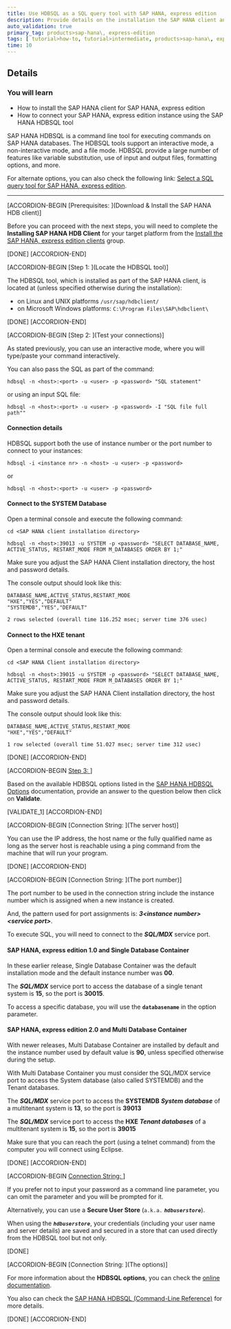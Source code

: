 ```yaml
---
title: Use HDBSQL as a SQL query tool with SAP HANA, express edition
description: Provide details on the installation the SAP HANA client and instruction to connect a SAP HANA, express edition instance using the HDBSQL tool.
auto_validation: true
primary_tag: products>sap-hana\, express-edition
tags: [ tutorial>how-to, tutorial>intermediate, products>sap-hana\, express-edition ]
time: 10
---
```


## Details
### You will learn
  - How to install the SAP HANA client for SAP HANA, express edition
  - How to connect your SAP HANA, express edition instance using the SAP HANA HDBSQL tool

SAP HANA HDBSQL is a command line tool for executing commands on SAP HANA databases. The HDBSQL tools support an interactive mode, a non-interactive mode, and a file mode. HDBSQL provide a large number of features like variable substitution, use of input and output files, formatting options, and more.

For alternate options, you can also check the following link: [Select a SQL query tool for SAP HANA, express edition](https://www.sap.com/developer/tutorials/mlb-hxe-tools-sql.html).

---

[ACCORDION-BEGIN [Prerequisites: ](Download & Install the SAP HANA HDB client)]

Before you can proceed with the next steps, you will need to complete the **Installing SAP HANA HDB Client** for your target platform from the [Install the SAP HANA, express edition clients](https://www.sap.com/developer/groups/hxe-install-clients.html) group.

[DONE]
[ACCORDION-END]

[ACCORDION-BEGIN [Step 1: ](Locate the HDBSQL tool)]

The HDBSQL tool, which is installed as part of the SAP HANA client, is located at (unless specified otherwise during the installation):

 - on Linux and UNIX platforms `/usr/sap/hdbclient/`
 - on Microsoft Windows platforms: `C:\Program Files\SAP\hdbclient\`

[DONE]
[ACCORDION-END]

[ACCORDION-BEGIN [Step 2: ](Test your connections)]

As stated previously, you can use an interactive mode, where you will type/paste your command interactively.

You can also pass the SQL as part of the command:

```
hdbsql -n <host>:<port> -u <user> -p <password> "SQL statement"
```
or using an input SQL file:
```
hdbsql -n <host>:<port> -u <user> -p <password> -I "SQL file full path""
```

#### **Connection details**

HDBSQL support both the use of instance number or the port number to connect to your instances:

```
hdbsql -i <instance nr> -n <host> -u <user> -p <password>
```
or
```
hdbsql -n <host>:<port> -u <user> -p <password>
```

#### **Connect to the SYSTEM Database**

Open a terminal console and execute the following command:

```shell
cd <SAP HANA client installation directory>

hdbsql -n <host>:39013 -u SYSTEM -p <password> "SELECT DATABASE_NAME, ACTIVE_STATUS, RESTART_MODE FROM M_DATABASES ORDER BY 1;"
```

Make sure you adjust the SAP HANA Client installation directory, the host and password details.

The console output should look like this:

```
DATABASE_NAME,ACTIVE_STATUS,RESTART_MODE
"HXE","YES","DEFAULT"
"SYSTEMDB","YES","DEFAULT"

2 rows selected (overall time 116.252 msec; server time 376 usec)
```

#### **Connect to the HXE tenant**

Open a terminal console and execute the following command:

```shell
cd <SAP HANA Client installation directory>

hdbsql -n <host>:39015 -u SYSTEM -p <password> "SELECT DATABASE_NAME, ACTIVE_STATUS, RESTART_MODE FROM M_DATABASES ORDER BY 1;"
```

Make sure you adjust the SAP HANA Client installation directory, the host and password details.

The console output should look like this:

```
DATABASE_NAME,ACTIVE_STATUS,RESTART_MODE
"HXE","YES","DEFAULT"

1 row selected (overall time 51.027 msec; server time 312 usec)
```

[DONE]
[ACCORDION-END]

[ACCORDION-BEGIN [Step 3: ](Validation)]

Based on the available HDBSQL options listed in the [SAP HANA HDBSQL Options](https://help.sap.com/viewer/6b94445c94ae495c83a19646e7c3fd56/2.0.02/en-US/c24d054bbb571014b253ac5d6943b5bd.html) documentation, provide an answer to the question below then click on **Validate**.

[VALIDATE_1]
[ACCORDION-END]

[ACCORDION-BEGIN [Connection String: ](The server host)]

You can use the IP address, the host name or the fully qualified name as long as the server host is reachable using a ping command from the machine that will run your program.

[DONE]
[ACCORDION-END]

[ACCORDION-BEGIN [Connection String: ](The port number)]

The port number to be used in the connection string include the instance number which is assigned when a new instance is created.

And, the pattern used for port assignments is: ***3&lt;instance number&gt;&lt;service port&gt;***.

To execute SQL, you will need to connect to the ***SQL/MDX*** service port.

#### **SAP HANA, express edition 1.0 and Single Database Container**

In these earlier release, Single Database Container was the default installation mode and the default instance number was **00**.

The ***SQL/MDX*** service port to access the database of a single tenant system is **15**, so the port is **30015**.

To access a specific database, you will use the **`databasename`** in the option parameter.

#### **SAP HANA, express edition 2.0 and Multi Database Container**

With newer releases, Multi Database Container are installed by default and the instance number used by default value is **90**, unless specified otherwise during the setup.

With Multi Database Container you must consider the SQL/MDX service port to access the System database (also called SYSTEMDB) and the Tenant databases.

The ***SQL/MDX*** service port to access the **SYSTEMDB** ***System database*** of a multitenant system is **13**, so the port is **39013**

The ***SQL/MDX*** service port to access the **HXE** ***Tenant databases*** of a multitenant system is **15**, so the port is **39015**

Make sure that you can reach the port (using a telnet command) from the computer you will connect using Eclipse.

[DONE]
[ACCORDION-END]

[ACCORDION-BEGIN [Connection String: ](Credentials)]

If you prefer not to input your password as a command line parameter, you can omit the parameter and you will be prompted for it.

Alternatively, you can use a **Secure User Store** (`a.k.a.` ***`hdbuserstore`***).

When using the ***`hdbuserstore`***, your credentials (including your user name and server details) are saved and secured in a store that can used directly from the HDBSQL tool but not only.

[DONE]

[ACCORDION-BEGIN [Connection String: ](The options)]

For more information about the **HDBSQL options**, you can check the <a href="https://help.sap.com/viewer/6b94445c94ae495c83a19646e7c3fd56/2.0.02/en-US/c24d054bbb571014b253ac5d6943b5bd.html" target="new">online documentation</a>.

You also can check the [SAP HANA HDBSQL (Command-Line Reference)](https://help.sap.com/viewer/6b94445c94ae495c83a19646e7c3fd56/2.0.02/en-US/c22c67c3bb571014afebeb4a76c3d95d.html) for more details.

[DONE]
[ACCORDION-END] 
